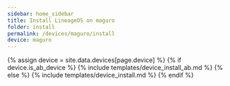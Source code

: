 ```yaml
---
sidebar: home_sidebar
title: Install LineageOS on maguro
folder: install
permalink: /devices/maguro/install
device: maguro
---
```

{% assign device = site.data.devices[page.device] %}
{% if device.is_ab_device %}
{% include templates/device_install_ab.md %}
{% else %}
{% include templates/device_install.md %}
{% endif %}
